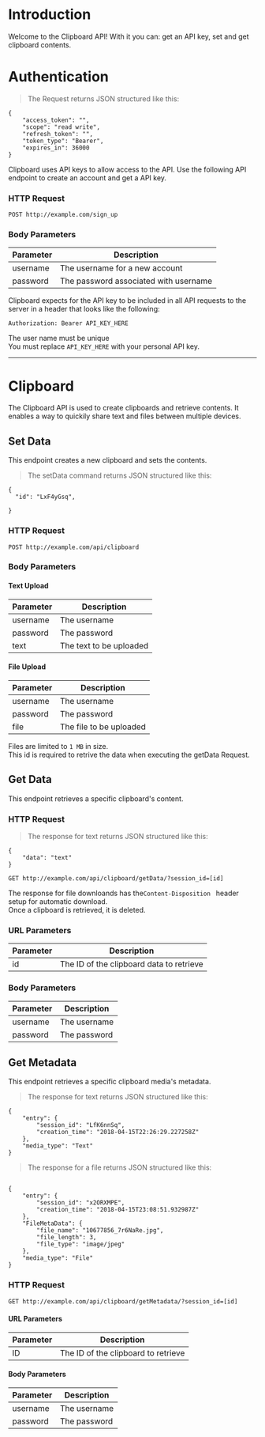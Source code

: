 

# Introduction

Welcome to the Clipboard API! With it you can: get an API key, set and get clipboard contents.




# Authentication

>The Request returns JSON structured like this:

```Response 
{
    "access_token": "",
    "scope": "read write",
    "refresh_token": "",
    "token_type": "Bearer",
    "expires_in": 36000
}
```

Clipboard uses API keys to allow access to the API. Use the following API endpoint to create an account and get a API key.


### HTTP Request

`POST http://example.com/sign_up`

### Body Parameters
Parameter  | Description
---------  | -----------
username  | The username for a new account
password  | The password associated with username


Clipboard expects for the API key to be included in all API requests to the server in a header that looks like the following:

`Authorization: Bearer API_KEY_HERE`

<aside class="warning">
The user name must be unique 
</aside>
<aside class="notice">
You must replace <code>API_KEY_HERE</code> with your personal API key.
</aside>

***

# Clipboard
The Clipboard API is used to create clipboards and retrieve contents. It enables a way to quickily share text and files between multiple devices.
## Set Data
This endpoint creates a new clipboard and sets the contents.

> The setData command returns JSON structured like this:

```Response
{
  "id": "LxF4yGsq",

}
```



### HTTP Request

`POST http://example.com/api/clipboard`

### Body Parameters
#### Text Upload

Parameter   | Description
---------    | ---------
username        | The username 
password        |  The password
text            | The text to be uploaded 


#### File Upload

Parameter  | Description
---------  | -----------
username        | The username 
password        |  The password
file | The file to be uploaded 

<aside class="warning">
Files are limited to <code>1 MB</code> in size.
</aside>

<aside class="notice">
This id is required to retrive the data when executing the getData Request.
</aside>



## Get Data

This endpoint retrieves a specific clipboard's content.


### HTTP Request
> The response for text returns JSON structured like this:

```Response
{
    "data": "text"
}
```

`GET http://example.com/api/clipboard/getData/?session_id=[id]`


<aside class="notice">
The response for file downloands has the<code>Content-Disposition </code> header setup for automatic download.
</aside>
<aside class="warning">
Once a clipboard is retrieved, it is deleted.
</aside>


### URL Parameters

Parameter | Description
--------- | -----------
id | The ID of the clipboard data to retrieve

### Body Parameters

Parameter   | Description
---------    | ---------
username        | The username 
password        |  The password


## Get Metadata
This endpoint retrieves a specific clipboard media's metadata.

> The response for text returns JSON structured like this:

```Response
{
    "entry": {
        "session_id": "LfK6nnSq",
        "creation_time": "2018-04-15T22:26:29.227258Z"
    },
    "media_type": "Text"
}
```

> The response for a file returns JSON structured like this:

```Response

{
    "entry": {
        "session_id": "x2ORXMPE",
        "creation_time": "2018-04-15T23:08:51.932987Z"
    },
    "FileMetaData": {
        "file_name": "10677856_7r6NaRe.jpg",
        "file_length": 3,
        "file_type": "image/jpeg"
    },
    "media_type": "File"
}
```




### HTTP Request

`GET http://example.com/api/clipboard/getMetadata/?session_id=[id]`

#### URL Parameters

Parameter | Description
--------- | -----------
ID | The ID of the clipboard to retrieve

#### Body Parameters
Parameter   | Description
---------    | ---------
username        | The username 
password        |  The password



